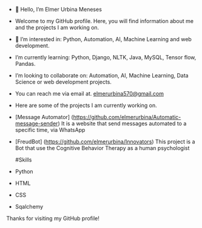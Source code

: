 - 👋 Hello, I’m Elmer Urbina Meneses
- Welcome to my GitHub profile. Here, you will find information about me and the projects I am working on.
- 👀 I’m interested in: Python, Automation, AI, Machine Learning and web development.
-  I’m currently learning: Python, Django, NLTK, Java, MySQL, Tensor flow, Pandas.
-  I’m looking to collaborate on: Automation, AI, Machine Learning, Data Science or web development projects.
-  You can reach me via email at. elmerurbina570@gmail.com

-  Here are some of the projects I am currently working on.

-  [Message Automator] (https://github.com/elmerurbina/Automatic-message-sender) It is a website that send messages automated to a specific time, via WhatsApp
-  [FreudBot]  (https://github.com/elmerurbina/Innovators) This project is a Bot that use the Cognitive Behavior Therapy as a human psychologist

   #Skills
- Python
- HTML
- CSS
- Sqalchemy


Thanks for visiting my GitHub profile!


